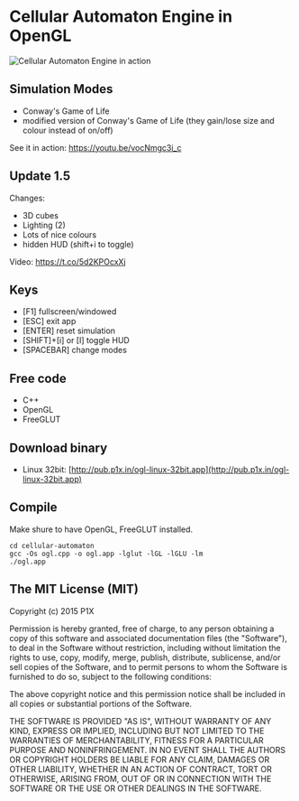 # Cellular Automaton Engine in OpenGL

![Cellular Automaton Engine in action](https://i.imgur.com/Zdeuliw.png)

## Simulation Modes

- Conway's Game of Life
- modified version of Conway's Game of Life (they gain/lose size and colour instead of on/off)

See it in action: https://youtu.be/vocNmgc3i_c

## Update 1.5

Changes:

- 3D cubes
- Lighting  (2)
- Lots of nice colours
- hidden HUD (shift+i to toggle)

Video: https://t.co/5d2KPOcxXj

## Keys

- [F1] fullscreen/windowed
- [ESC] exit app
- [ENTER] reset simulation
- [SHIFT]+[i] or [I] toggle HUD
- [SPACEBAR] change modes 

## Free code

- C++
- OpenGL
- FreeGLUT

## Download binary

- Linux 32bit: [http://pub.p1x.in/ogl-linux-32bit.app](http://pub.p1x.in/ogl-linux-32bit.app)

## Compile
Make shure to have OpenGL, FreeGLUT installed.
```
cd cellular-automaton
gcc -Os ogl.cpp -o ogl.app -lglut -lGL -lGLU -lm
./ogl.app
```

## The MIT License (MIT)

Copyright (c) 2015 P1X

Permission is hereby granted, free of charge, to any person obtaining a copy
of this software and associated documentation files (the "Software"), to deal
in the Software without restriction, including without limitation the rights
to use, copy, modify, merge, publish, distribute, sublicense, and/or sell
copies of the Software, and to permit persons to whom the Software is
furnished to do so, subject to the following conditions:

The above copyright notice and this permission notice shall be included in
all copies or substantial portions of the Software.

THE SOFTWARE IS PROVIDED "AS IS", WITHOUT WARRANTY OF ANY KIND, EXPRESS OR
IMPLIED, INCLUDING BUT NOT LIMITED TO THE WARRANTIES OF MERCHANTABILITY,
FITNESS FOR A PARTICULAR PURPOSE AND NONINFRINGEMENT. IN NO EVENT SHALL THE
AUTHORS OR COPYRIGHT HOLDERS BE LIABLE FOR ANY CLAIM, DAMAGES OR OTHER
LIABILITY, WHETHER IN AN ACTION OF CONTRACT, TORT OR OTHERWISE, ARISING FROM,
OUT OF OR IN CONNECTION WITH THE SOFTWARE OR THE USE OR OTHER DEALINGS IN
THE SOFTWARE.

